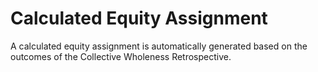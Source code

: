 # Calculated Equity Assignment
A calculated equity assignment is automatically generated based on the outcomes of the Collective Wholeness Retrospective.